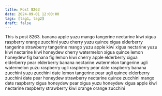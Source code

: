 ```yaml
---
title: Post 8263
date: 2024-09-01 12:00:00
tags: [tag1, tag2]
draft: false
---
```

This is post 8263.
banana
apple
yuzu
mango
tangerine
nectarine
kiwi
xigua
raspberry
orange
zucchini
yuzu
cherry
yuzu
quince
xigua
elderberry
tangerine
strawberry
tangerine
mango
yuzu
apple
kiwi
xigua
nectarine
yuzu
kiwi
nectarine
kiwi
honeydew
cherry
watermelon
xigua
quince
lemon
honeydew
fig
banana
fig
lemon
kiwi
cherry
apple
elderberry
xigua
elderberry
pear
elderberry
banana
nectarine
watermelon
tangerine
ugli
watermelon
yuzu
raspberry
ugli
raspberry
pear
date
raspberry
banana
zucchini
yuzu
zucchini
date
lemon
tangerine
pear
ugli
quince
elderberry
zucchini
date
pear
honeydew
strawberry
nectarine
quince
zucchini
mango
date
raspberry
xigua
honeydew
pear
xigua
yuzu
honeydew
xigua
apple
kiwi
nectarine
raspberry
strawberry
kiwi
orange
orange
zucchini
